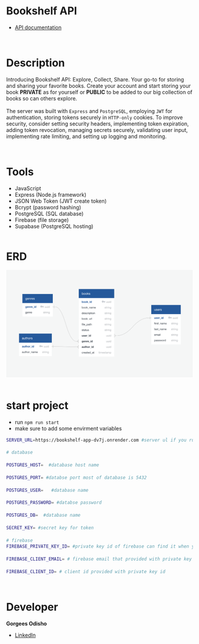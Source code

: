 # Bookshelf API

- <a href="[https://bookshelf-app-dv7j.onrender.com/api-doc](http://ec2-16-171-34-117.eu-north-1.compute.amazonaws.com/api-doc/)" target="_blank">API documentation</a>

<br>

# Description

Introducing Bookshelf API: Explore, Collect, Share. Your go-to for storing and sharing your favorite books. Create your account and start storing your book <strong>PRIVATE</strong> as for yourself or <strong>PUBLIC</strong> to be added to our big collection of books so can others explore. <br/> <br/>
The server was built with `Express` and `PostgreSQL`, employing `JWT` for authentication, storing tokens securely in `HTTP-only` cookies. To improve security, consider setting security headers, implementing token expiration, adding token revocation, managing secrets securely, validating user input, implementing rate limiting, and setting up logging and monitoring.

<br>

# Tools

- JavaScript
- Express (Node.js framework)
- JSON Web Token (JWT create token)
- Bcrypt (password hashing)
- PostgreSQL (SQL database)
- Firebase (file storage)
- Supabase (PostgreSQL hosting)
  <br>
  <br>

# ERD

<img src="./images/erd.png" alt="Alt Text" title="Title">
<br/>
<br/>

# start project

- run `npm run start`
- make sure to add some envirment variables

```bash
SERVER_URL=https://bookshelf-app-dv7j.onrender.com #server ul if you run the project localy then add this instead http://localhost:3000

# database

POSTGRES_HOST=  #database host name

POSTGRES_PORT= #databse port most of database is 5432

POSTGRES_USER=   #database name

POSTGRES_PASSWORD= #databse password

POSTGRES_DB=  #database name

SECRET_KEY= #secret key for token

# firebase
FIREBASE_PRIVATE_KEY_ID= #private key id of firebase can find it when you crearte a storage

FIREBASE_CLIENT_EMAIL= # firebase email that provided with private key id

FIREBASE_CLIENT_ID= # client id provided with private key id
```

<br/>

# Developer

**Gorgees Odisho**

- [LinkedIn](https://www.linkedin.com/in/gorgees/)

<br>
